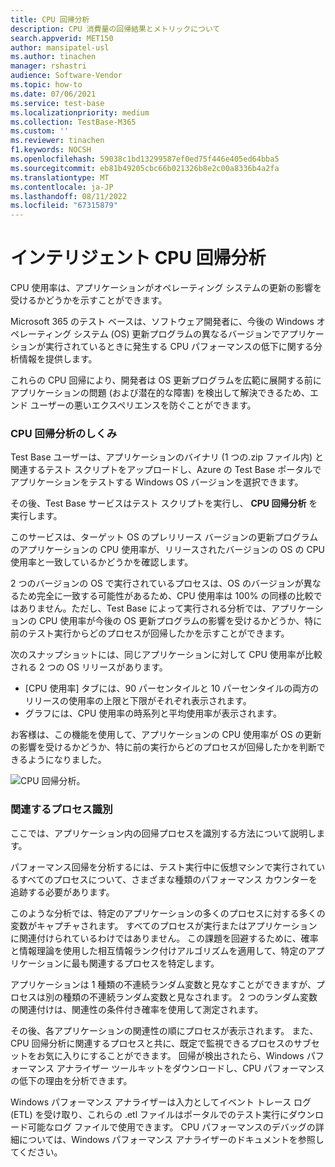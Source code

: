 ```yaml
---
title: CPU 回帰分析
description: CPU 消費量の回帰結果とメトリックについて
search.appverid: MET150
author: mansipatel-usl
ms.author: tinachen
manager: rshastri
audience: Software-Vendor
ms.topic: how-to
ms.date: 07/06/2021
ms.service: test-base
ms.localizationpriority: medium
ms.collection: TestBase-M365
ms.custom: ''
ms.reviewer: tinachen
f1.keywords: NOCSH
ms.openlocfilehash: 59038c1bd13299587ef0ed75f446e405ed64bba5
ms.sourcegitcommit: eb81b49205cbc66b021326b8e2c00a8336b4a2fa
ms.translationtype: MT
ms.contentlocale: ja-JP
ms.lasthandoff: 08/11/2022
ms.locfileid: "67315879"
---
```

# <a name="intelligent-cpu-regression-analysis"></a>インテリジェント CPU 回帰分析

CPU 使用率は、アプリケーションがオペレーティング システムの更新の影響を受けるかどうかを示すことができます。 

Microsoft 365 のテスト ベースは、ソフトウェア開発者に、今後の Windows オペレーティング システム (OS) 更新プログラムの異なるバージョンでアプリケーションが実行されているときに発生する CPU パフォーマンスの低下に関する分析情報を提供します。 

これらの CPU 回帰により、開発者は OS 更新プログラムを広範に展開する前にアプリケーションの問題 (および潜在的な障害) を検出して解決できるため、エンド ユーザーの悪いエクスペリエンスを防ぐことができます。


### <a name="how-cpu-regression-analysis-works"></a>CPU 回帰分析のしくみ ###

Test Base ユーザーは、アプリケーションのバイナリ (1 つの.zip ファイル内) と関連するテスト スクリプトをアップロードし、Azure の Test Base ポータルでアプリケーションをテストする Windows OS バージョンを選択できます。 

その後、Test Base サービスはテスト スクリプトを実行し、 **CPU 回帰分析** を実行します。 

このサービスは、ターゲット OS のプレリリース バージョンの更新プログラムのアプリケーションの CPU 使用率が、リリースされたバージョンの OS の CPU 使用率と一致しているかどうかを確認します。 

2 つのバージョンの OS で実行されているプロセスは、OS のバージョンが異なるため完全に一致する可能性があるため、CPU 使用率は 100% の同様の比較ではありません。ただし、Test Base によって実行される分析では、アプリケーションの CPU 使用率が今後の OS 更新プログラムの影響を受けるかどうか、特に前のテスト実行からどのプロセスが回帰したかを示すことができます。

次のスナップショットには、同じアプリケーションに対して CPU 使用率が比較される 2 つの OS リリースがあります。 
-   [CPU 使用率] タブには、90 パーセンタイルと 10 パーセンタイルの両方のリリースの使用率の上限と下限がそれぞれ表示されます。 
-   グラフには、CPU 使用率の時系列と平均使用率が表示されます。 

お客様は、この機能を使用して、アプリケーションの CPU 使用率が OS の更新の影響を受けるかどうか、特に前の実行からどのプロセスが回帰したかを判断できるようになりました。


![CPU 回帰分析。](Media/cpu-regression-analysis.jpg)

### <a name="relevant-process-identification"></a>関連するプロセス識別 ###

ここでは、アプリケーション内の回帰プロセスを識別する方法について説明します。 

パフォーマンス回帰を分析するには、テスト実行中に仮想マシンで実行されているすべてのプロセスについて、さまざまな種類のパフォーマンス カウンターを追跡する必要があります。 

このような分析では、特定のアプリケーションの多くのプロセスに対する多くの変数がキャプチャされます。 すべてのプロセスが実行またはアプリケーションに関連付けられているわけではありません。 この課題を回避するために、確率と情報理論を使用した相互情報ランク付けアルゴリズムを適用して、特定のアプリケーションに最も関連するプロセスを特定します。 

アプリケーションは 1 種類の不連続ランダム変数と見なすことができますが、プロセスは別の種類の不連続ランダム変数と見なされます。 2 つのランダム変数の関連付けは、関連性の条件付き確率を使用して測定されます。 

その後、各アプリケーションの関連性の順にプロセスが表示されます。 また、CPU 回帰分析に関連するプロセスと共に、既定で監視できるプロセスのサブセットをお気に入りにすることができます。 回帰が検出されたら、Windows パフォーマンス アナライザー ツールキットをダウンロードし、CPU パフォーマンスの低下の理由を分析できます。 

Windows パフォーマンス アナライザーは入力としてイベント トレース ログ (ETL) を受け取り、これらの .etl ファイルはポータルでのテスト実行にダウンロード可能なログ ファイルで使用できます。 CPU パフォーマンスのデバッグの詳細については、Windows パフォーマンス アナライザーのドキュメントを参照してください。

